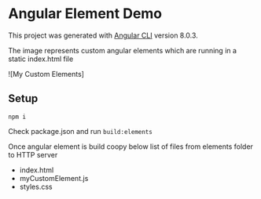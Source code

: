 # Angular Element Demo

This project was generated with [Angular CLI](https://github.com/angular/angular-cli) version 8.0.3.

The image represents custom angular elements which are running in a static index.html file

![My Custom Elements] 

## Setup

`npm i` 

Check package.json and run `build:elements`

Once angular element is build coopy below list of files from elements folder to HTTP server 
- index.html
- myCustomElement.js
- styles.css
